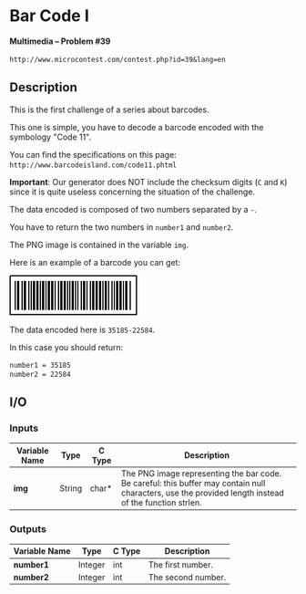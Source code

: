 # Bar Code I

**Multimedia – Problem #39**

`http://www.microcontest.com/contest.php?id=39&lang=en`


## Description

This is the first challenge of a series about barcodes.

This one is simple, you have to decode a barcode encoded with the symbology
"Code 11".

You can find the specifications on this page:
`http://www.barcodeisland.com/code11.phtml`

**Important**: Our generator does NOT include the checksum digits (`C` and `K`)
since it is quite useless concerning the situation of the challenge.

The data encoded is composed of two numbers separated by a `-`.

You have to return the two numbers in `number1` and `number2`.

The PNG image is contained in the variable `img`.

Here is an example of a barcode you can get:

<img src="./extra/00.png" alt="Image 0">

The data encoded here is `35185-22584`.

In this case you should return:

```text
number1 = 35185
number2 = 22584
```


## I/O

### Inputs

| Variable Name | Type   | C Type | Description                                                                                                                                            |
| ------------- | ------ | ------ | ------------------------------------------------------------------------------------------------------------------------------------------------------ |
| **img**       | String | char*  | The PNG image representing the bar code. Be careful: this buffer may contain null characters, use the provided length instead of the function strlen. |

### Outputs

| Variable Name | Type    | C Type | Description        |
| ------------- | ------- | ------ | ------------------ |
| **number1**   | Integer | int    | The first number.  |
| **number2**   | Integer | int    | The second number. |
